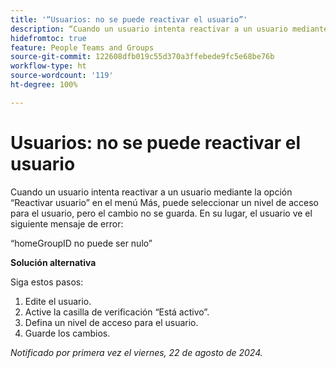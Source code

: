 ```yaml
---
title: '“Usuarios: no se puede reactivar el usuario”'
description: “Cuando un usuario intenta reactivar a un usuario mediante la opción Reactivar usuario del menú Más, puede seleccionar un nivel de acceso para el usuario, pero el cambio no se guarda. En su lugar, el usuario ve un error. Hay una solución disponible”.
hidefromtoc: true
feature: People Teams and Groups
source-git-commit: 122608dfb019c55d370a3ffebede9fc5e68be76b
workflow-type: ht
source-wordcount: '119'
ht-degree: 100%

---
```



# Usuarios: no se puede reactivar el usuario

Cuando un usuario intenta reactivar a un usuario mediante la opción “Reactivar usuario” en el menú Más, puede seleccionar un nivel de acceso para el usuario, pero el cambio no se guarda. En su lugar, el usuario ve el siguiente mensaje de error:

“homeGroupID no puede ser nulo”

**Solución alternativa**

Siga estos pasos:

1. Edite el usuario.
1. Active la casilla de verificación “Está activo”.
1. Defina un nivel de acceso para el usuario.
1. Guarde los cambios.

_Notificado por primera vez el viernes, 22 de agosto de 2024._

